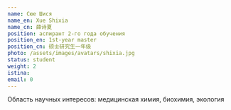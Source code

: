 ```yaml
---
name: Сюе Шися
name_en: Xue Shixia
name_cn: 薛诗夏
position: аспирант 2-го года обучения
position_en: 1st-year master
position_cn: 硕士研究生一年级
photo: /assets/images/avatars/shixia.jpg
status: student
weight: 2
istina: 
email: 0
---
```




Область научных интересов: медицинская химия, биохимия, экология




